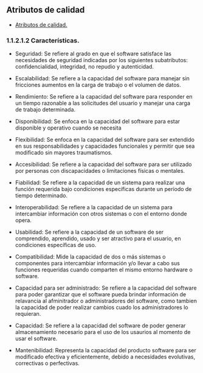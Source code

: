 ## Atributos de calidad

- [Atributos de calidad.](https://github.com/federico1605/Software2/blob/main/Imagenes/Drivers-Arquitectonicos/AtributoCalidad.png)

### 1.1.2.1.2 Características.

- Seguridad: Se refiere al grado en que el software satisface las necesidades de seguridad indicadas por los siguientes subatributos: confidencialidad, integridad, no repudio y autenticidad.

- Escalabilidad: Se refiere a la capacidad del software para manejar sin fricciones aumentos en la carga de trabajo o el volumen de datos.

- Rendimiento: Se refiere a la capacidad del software para responder en un tiempo razonable a las solicitudes del usuario y manejar una carga de trabajo determinada.

- Disponibilidad: Se enfoca en la capacidad del software para estar disponible y operativo cuando se necesita

- Flexibilidad: Se enfoca en la capacidad del software para ser extendido en sus responsabilidades y capacidades funcionales y permitir que sea modificado sin mayores traumatismos.

- Accesibilidad: Se refiere a la capacidad del software para ser utilizado por personas con discapacidades o limitaciones físicas o mentales.

- Fiabilidad: Se refiere a la capacidad de un sistema para realizar una función requerida bajo condiciones específicas durante un período de tiempo determinado.

- Interoperabilidad: Se refiere a la capacidad de un sistema para intercambiar información con otros sistemas o con el entorno donde opera.

- Usabilidad: Se refiere a la capacidad de un software de ser comprendido, aprendido, usado y ser atractivo para el usuario, en condiciones específicas de uso.

- Compatibilidad: Mide la capacidad de dos o más sistemas o componentes para intercambiar información y/o llevar a cabo sus funciones requeridas cuando comparten el mismo entorno hardware o software.

- Capacidad para ser administrado: Se refiere a la capacidad del software para poder garantizar que el software pueda brindar información de relavancia al afminitrador o administradores del software, como tambien la capacidad de poder realizar cambios cuado los administradores lo requieran.

- Capacidad: Se refiere a la capacidad del software de poder generar almacenamiento necesario para el uso de los usaurios al momento de usar el software.

- Mantenibilidad: Representa la capacidad del producto software para ser modificado efectiva y eficientemente, debido a necesidades evolutivas, correctivas o perfectivas.